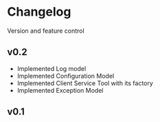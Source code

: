 # Changelog

Version and feature control

## v0.2

* Implemented Log model
* Implemented Configuration Model
* Implemented Client Service Tool with its factory
* Implemented Exception Model

## v0.1

